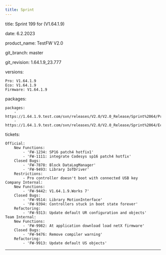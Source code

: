```yaml
---
title: Sprint
---
```

title: Sprint 199 for (V1.64.1.9)

date: 6.2.2023

product_name: TestFW V2.0

git_branch: master

git_revision: 1.64.1.9_23.777

versions:

    Pro: V1.64.1.9
    Eco: V1.64.1.9
    Firmware: V1.64.1.9
packages:

    packages:
        - https://1.64.1.9.test.com/svn/releases/V2.0/V2.0_Release/Sprint%2064/Pro_1.64.1.9_23.777.seco
        - https://1.64.1.9.test.com/svn/releases/V2.0/V2.0_Release/Sprint%2064/Eco_1.64.1.9_23.777.seco
tickets:

    Official:
        New Functions:
            - 'FW-1234: SP16 patch4 hotfix1'
            - 'FW-1111: integrate Codesys sp16 patch4 hotfix'
        Closed Bugs:
            - 'FW-7878: Block DataLogManager'
            - 'FW-9493: Library IoTDriver'
        Restrictions:
            - Pro controller doesn't boot with connected USB key
    Company Internal:
        New Functions:
            - 'FW-9442: V1.64.1.9.Works 7'
        Closed Bugs:
            - 'FW-9514: Library MotionInterface'
            - 'FW-9394: Controllers stuck in boot state forever'
        Refactoring:
            - 'FW-9313: Update default UR configuration and objects'
    Team Internal:
        New Functions:
            - 'FW-9982: At application download load netX firmware'
        Closed Bugs:
            - 'FW-9476: Remove compiler warning'
        Refactoring:
            - 'FW-9913: Update default US objects'

---